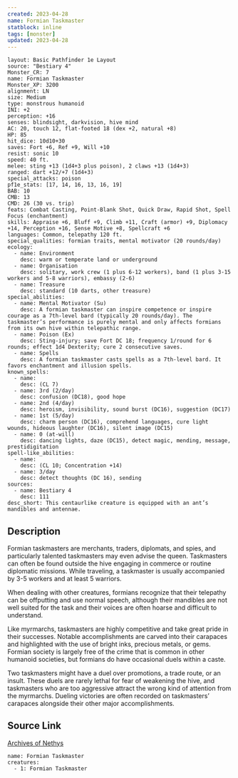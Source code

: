 ```yaml
---
created: 2023-04-28
name: Formian Taskmaster
statblock: inline
tags: [monster]
updated: 2023-04-28
---
```

```statblock
layout: Basic Pathfinder 1e Layout
source: "Bestiary 4"
Monster_CR: 7
name: Formian Taskmaster
Monster_XP: 3200
alignment: LN
size: Medium
type: monstrous humanoid
INI: +2
perception: +16
senses: blindsight, darkvision, hive mind
AC: 20, touch 12, flat-footed 18 (dex +2, natural +8)
HP: 85
hit_dice: 10d10+30
saves: Fort +6, Ref +9, Will +10
resist: sonic 10
speed: 40 ft.
melee: sting +13 (1d4+3 plus poison), 2 claws +13 (1d4+3)
ranged: dart +12/+7 (1d4+3)
special_attacks: poison
pf1e_stats: [17, 14, 16, 13, 16, 19]
BAB: 10
CMB: 13
CMD: 26 (30 vs. trip)
feats: Combat Casting, Point-Blank Shot, Quick Draw, Rapid Shot, Spell Focus (enchantment)
skills: Appraise +6, Bluff +9, Climb +11, Craft (armor) +9, Diplomacy +14, Perception +16, Sense Motive +8, Spellcraft +6
languages: Common, telepathy 120 ft.
special_qualities: formian traits, mental motivator (20 rounds/day)
ecology:
  - name: Environment
    desc: warm or temperate land or underground
  - name: Organisation
    desc: solitary, work crew (1 plus 6-12 workers), band (1 plus 3-15 workers and 5-8 warriors), embassy (2-6)
  - name: Treasure
    desc: standard (10 darts, other treasure)
special_abilities:
  - name: Mental Motivator (Su)
    desc: A formian taskmaster can inspire competence or inspire courage as a 7th-level bard (typically 20 rounds/day). The taskmaster’s performance is purely mental and only affects formians from its own hive within telepathic range.
  - name: Poison (Ex)
    desc: Sting-injury; save Fort DC 18; frequency 1/round for 6 rounds; effect 1d4 Dexterity; cure 2 consecutive saves.
  - name: Spells
    desc: A formian taskmaster casts spells as a 7th-level bard. It favors enchantment and illusion spells.
known_spells:
  - name:
    desc: (CL 7)
  - name: 3rd (2/day)
    desc: confusion (DC18), good hope
  - name: 2nd (4/day)
    desc: heroism, invisibility, sound burst (DC16), suggestion (DC17)
  - name: 1st (5/day)
    desc: charm person (DC16), comprehend languages, cure light wounds, hideous laughter (DC16), silent image (DC15)
  - name: 0 (at-will)
    desc: dancing lights, daze (DC15), detect magic, mending, message, prestidigitation
spell-like_abilities:
  - name:
    desc: (CL 10; Concentration +14)
  - name: 3/day
    desc: detect thoughts (DC 16), sending
sources:
  - name: Bestiary 4
    desc: 111
desc_short: This centaurlike creature is equipped with an ant’s mandibles and antennae.
```
## Description
Formian taskmasters are merchants, traders, diplomats, and spies, and particularly talented taskmasters may even advise the queen. Taskmasters can often be found outside the hive engaging in commerce or routine diplomatic missions. While traveling, a taskmaster is usually accompanied by 3-5 workers and at least 5 warriors.

When dealing with other creatures, formians recognize that their telepathy can be offputting and use normal speech, although their mandibles are not well suited for the task and their voices are often hoarse and difficult to understand.

Like myrmarchs, taskmasters are highly competitive and take great pride in their successes. Notable accomplishments are carved into their carapaces and highlighted with the use of bright inks, precious metals, or gems. Formian society is largely free of the crime that is common in other humanoid societies, but formians do have occasional duels within a caste.

Two taskmasters might have a duel over promotions, a trade route, or an insult. These duels are rarely lethal for fear of weakening the hive, and taskmasters who are too aggressive attract the wrong kind of attention from the myrmarchs. Dueling victories are often recorded on taskmasters’ carapaces alongside their other major accomplishments.
## Source Link
[Archives of Nethys](https://aonprd.com/MonsterDisplay.aspx?ItemName=Formian%20Taskmaster)
```encounter-table
name: Formian Taskmaster
creatures:
  - 1: Formian Taskmaster
```
